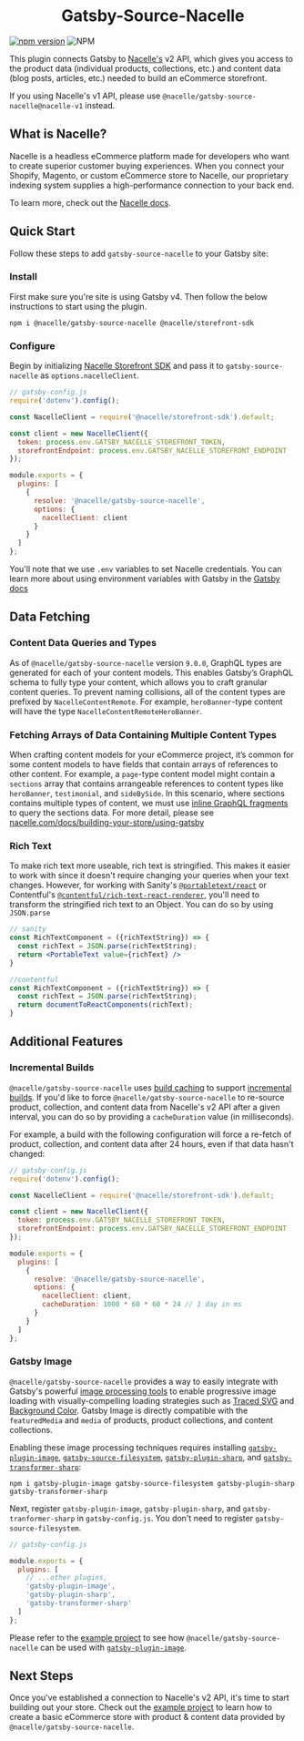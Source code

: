 <h1 align="center">
  Gatsby-Source-Nacelle
</h1>

[![npm version](https://img.shields.io/npm/v/@nacelle/gatsby-source-nacelle.svg)](https://www.npmjs.com/package/@nacelle/gatsby-source-nacelle) ![NPM](https://img.shields.io/npm/l/@nacelle/gatsby-source-nacelle)

This plugin connects Gatsby to [Nacelle's](https://www.nacelle.com) v2 API, which gives you access to the product data (individual products, collections, etc.) and content data (blog posts, articles, etc.) needed to build an eCommerce storefront.

If you using Nacelle's v1 API, please use `@nacelle/gatsby-source-nacelle@nacelle-v1` instead.

## What is Nacelle?

Nacelle is a headless eCommerce platform made for developers who want to create superior customer buying experiences. When you connect your Shopify, Magento, or custom eCommerce store to Nacelle, our proprietary indexing system supplies a high-performance connection to your back end.

To learn more, check out the [Nacelle docs](https://nacelle.com/docs).

## Quick Start

Follow these steps to add `gatsby-source-nacelle` to your Gatsby site:

### Install

First make sure you're site is using Gatsby v4. Then follow the below instructions to start using the plugin.

```shell
npm i @nacelle/gatsby-source-nacelle @nacelle/storefront-sdk
```

### Configure

Begin by initializing [Nacelle Storefront SDK](https://nacelle.com/docs/querying-data/storefront-sdk) and pass it to `gatsby-source-nacelle` as `options.nacelleClient`.

```javascript
// gatsby-config.js
require('dotenv').config();

const NacelleClient = require('@nacelle/storefront-sdk').default;

const client = new NacelleClient({
  token: process.env.GATSBY_NACELLE_STOREFRONT_TOKEN,
  storefrontEndpoint: process.env.GATSBY_NACELLE_STOREFRONT_ENDPOINT
});

module.exports = {
  plugins: [
    {
      resolve: '@nacelle/gatsby-source-nacelle',
      options: {
        nacelleClient: client
      }
    }
  ]
};
```

You'll note that we use `.env` variables to set Nacelle credentials. You can learn more about using environment variables with Gatsby in the [Gatsby docs](https://www.gatsbyjs.org/docs/environment-variables/)

## Data Fetching

### Content Data Queries and Types

As of `@nacelle/gatsby-source-nacelle` version `9.0.0`, GraphQL types are generated for each of your content models. This enables Gatsby’s GraphQL schema to fully type your content, which allows you to craft granular content queries. To prevent naming collisions, all of the content types are prefixed by `NacelleContentRemote`. For example, `heroBanner`-type content will have the type `NacelleContentRemoteHeroBanner`.

### Fetching Arrays of Data Containing Multiple Content Types

When crafting content models for your eCommerce project, it’s common for some content models to have fields that contain arrays of references to other content. For example, a `page`-type content model might contain a `sections` array that contains arrangeable references to content types like `heroBanner`, `testimonial`, and `sideBySide`. In this scenario, where sections contains multiple types of content, we must use [inline GraphQL fragments](https://graphql.org/learn/queries/#inline-fragments) to query the sections data. For more detail, please see [nacelle.com/docs/building-your-store/using-gatsby](https://nacelle.com/docs/building-your-store/using-gatsby)

### Rich Text

To make rich text more useable, rich text is stringified. This makes it easier to work with since it doesn't require changing your queries when your text changes. However, for working with Sanity's [`@portabletext/react`](https://www.npmjs.com/package/@portabletext/react) or Contentful's [`@contentful/rich-text-react-renderer`](https://www.npmjs.com/package/@contentful/rich-text-react-renderer), you'll need to transform the stringified rich text to an Object. You can do so by using `JSON.parse`

```jsx
// sanity
const RichTextComponent = ({richTextString}) => {
  const richText = JSON.parse(richTextString);
  return <PortableText value={richText} />
}
```

```jsx
//contentful
const RichTextComponent = ({richTextString}) => {
  const richText = JSON.parse(richTextString);
  return documentToReactComponents(richText);
}
```

## Additional Features

### Incremental Builds

`@nacelle/gatsby-source-nacelle` uses [build caching](https://www.gatsbyjs.com/docs/build-caching/) to support [incremental builds](https://www.gatsbyjs.com/blog/2020-04-22-announcing-incremental-builds/). If you'd like to force `@nacelle/gatsby-source-nacelle` to re-source product, collection, and content data from Nacelle's v2 API after a given interval, you can do so by providing a `cacheDuration` value (in milliseconds).

For example, a build with the following configuration will force a re-fetch of product, collection, and content data after 24 hours, even if that data hasn't changed:

```js
// gatsby-config.js
require('dotenv').config();

const NacelleClient = require('@nacelle/storefront-sdk').default;

const client = new NacelleClient({
  token: process.env.GATSBY_NACELLE_STOREFRONT_TOKEN,
  storefrontEndpoint: process.env.GATSBY_NACELLE_STOREFRONT_ENDPOINT
});

module.exports = {
  plugins: [
    {
      resolve: '@nacelle/gatsby-source-nacelle',
      options: {
        nacelleClient: client,
        cacheDuration: 1000 * 60 * 60 * 24 // 1 day in ms
      }
    }
  ]
};
```

### Gatsby Image

`@nacelle/gatsby-source-nacelle` provides a way to easily integrate with Gatsby's powerful [image processing tools](https://www.gatsbyjs.com/docs/how-to/images-and-media/using-gatsby-plugin-image) to enable progressive image loading with visually-compelling loading strategies such as [Traced SVG](https://using-gatsby-image.gatsbyjs.org/traced-svg/) and [Background Color](https://using-gatsby-image.gatsbyjs.org/background-color/). Gatsby Image is directly compatible with the `featuredMedia` and `media` of products, product collections, and content collections.

Enabling these image processing techniques requires installing [`gatsby-plugin-image`](https://www.npmjs.com/package/gatsby-plugin-image), [`gatsby-source-filesystem`](https://www.npmjs.com/package/gatsby-source-filesystem), [`gatsby-plugin-sharp`](https://www.npmjs.com/package/gatsby-plugin-sharp), and [`gatsby-transformer-sharp`](https://www.npmjs.com/package/gatsby-transformer-sharp):

```
npm i gatsby-plugin-image gatsby-source-filesystem gatsby-plugin-sharp gatsby-transformer-sharp
```

Next, register `gatsby-plugin-image`, `gatsby-plugin-sharp`, and `gatsby-tranformer-sharp` in `gatsby-config.js`. You don't need to register `gatsby-source-filesystem`.

```js
// gatsby-config.js

module.exports = {
  plugins: [
    // ...other plugins,
    'gatsby-plugin-image',
    'gatsby-plugin-sharp',
    'gatsby-transformer-sharp'
  ]
};
```

Please refer to the [example project](https://github.com/getnacelle/nacelle-react/tree/main/examples/gatsby) to see how `@nacelle/gatsby-source-nacelle` can be used with [`gatsby-plugin-image`](https://www.npmjs.com/package/gatsby-plugin-image).

## Next Steps

Once you've established a connection to Nacelle's v2 API, it's time to start building out your store. Check out the [example project](https://github.com/getnacelle/nacelle-react/tree/main/examples/gatsby) to learn how to create a basic eCommerce store with product & content data provided by `@nacelle/gatsby-source-nacelle`.
